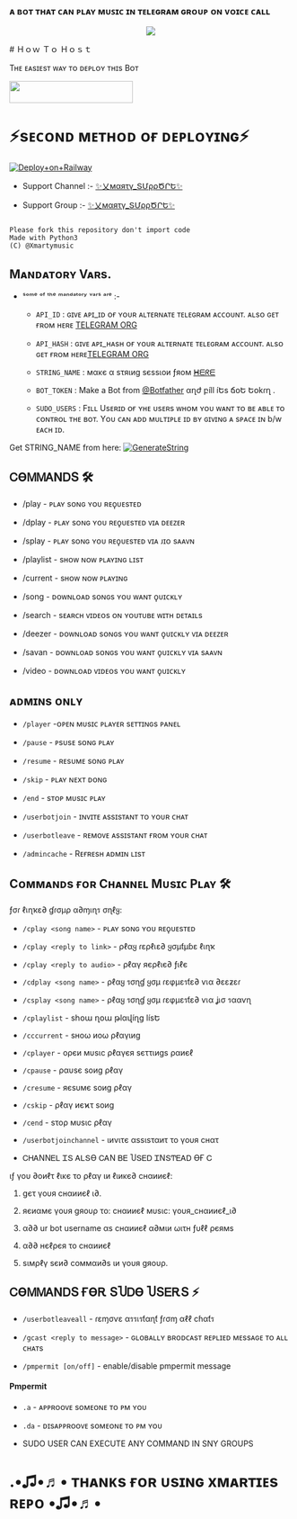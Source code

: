 
### ᴀ ʙᴏᴛ ᴛʜᴀᴛ ᴄᴀɴ ᴘʟᴀʏ ᴍᴜꜱɪᴄ ɪɴ ᴛᴇʟᴇɢʀᴀᴍ ɢʀᴏᴜᴘ ᴏɴ ᴠᴏɪᴄᴇ ᴄᴀʟʟ 

<p align="center">
  <img src="https://telegra.ph/file/3aa55e7efe0fabf05da4e.jpg">
</p>
# Ｈｏｗ Ｔｏ Ｈｏｓｔ

Tʜᴇ ᴇᴀsɪᴇsᴛ ᴡᴀʏ ᴛᴏ ᴅᴇᴘʟᴏʏ ᴛʜɪs Bᴏᴛ

<a href="https://heroku.com/deploy?template=https://github.com/S780821/XMARTY_MUSIC_2"> <img src="https://img.shields.io/badge/Deploy%20To%20Heroku-red?style=for-the-badge&logo=heroku" width="220" height="38.45"/></a>

# ⚡sᴇᴄᴏɴᴅ ᴍᴇᴛʜᴏᴅ ᴏғ ᴅᴇᴘʟᴏʏɪɴɢ⚡
  
[![Deploy+on+Railway](https://railway.app/button.svg)](https://railway.app/new/template?template=https://github.com/S780821/Xmarty_Music_2&envs=API_ID,API_HASH,BOT_TOKEN,DURATION_LIMIT,BOT_USERNAME,ASSISTANT_NAME,SESSION_NAME,SUDO_USER)
- Support Channel :- [✨乂мαяτγ_ՏՄρρԾՐԵ✨](https://t.me/Xmarty_Support )

- Support Group :- [✨乂мαяτγ_ՏՄρρԾՐԵ✨](https://t.me/Xmarty_Support )

```

Please fork this repository don't import code
Made with Python3
(C) @Xmartymusic

```
##
## Mᴀɴᴅᴀᴛᴏʀʏ Vᴀʀs.

- ˢᵒᵐᵉ ᵒᶠ ᵗʰᵉ ᵐᵃⁿᵈᵃᵗᵒʳʸ ᵛᵃʳˢ ᵃʳᵉ :-

   - `API_ID` :  ɢɪᴠᴇ ᴀᴘɪ_ɪᴅ ᴏғ ʏᴏᴜʀ ᴀʟᴛᴇʀɴᴀᴛᴇ ᴛᴇʟᴇɢʀᴀᴍ ᴀᴄᴄᴏᴜɴᴛ. ᴀʟsᴏ ɢᴇᴛ ғʀᴏᴍ ʜᴇʀᴇ [TELEGRAM ORG](https://my.telegram.org/auth)

   - `API_HASH` :  ɢɪᴠᴇ ᴀᴘɪ_ʜᴀsʜ ᴏғ ʏᴏᴜʀ ᴀʟᴛᴇʀɴᴀᴛᴇ ᴛᴇʟᴇɢʀᴀᴍ ᴀᴄᴄᴏᴜɴᴛ. ᴀʟsᴏ ɢᴇᴛ ғʀᴏᴍ ʜᴇʀᴇ[TELEGRAM ORG](https://my.telegram.org/auth)

   - `STRING_NAME` :  мακє α ѕτяιиg ѕєѕѕιοи ƒяοм [ᕼᗴᖇᗴ](https://replit.com/@S780821/PyrogramSession)

   - `BOT_TOKEN` :  Make a Bot from [@Botfather](https://t.me/botfather) αղժ բíll íԵs ճօԵ Եօkɾղ .

   - `SUDO_USERS` :  Fɪʟʟ Usᴇʀɪᴅ ᴏғ ʏʜᴇ ᴜsᴇʀs ᴡʜᴏᴍ ʏᴏᴜ ᴡᴀɴᴛ ᴛᴏ ʙᴇ ᴀʙʟᴇ ᴛᴏ ᴄᴏɴᴛʀᴏʟ ᴛʜᴇ ʙᴏᴛ. Yᴏᴜ ᴄᴀɴ ᴀᴅᴅ ᴍᴜʟᴛɪᴘʟᴇ ɪᴅ ʙʏ ɢɪᴠɪɴɢ ᴀ sᴘᴀᴄᴇ ɪɴ b/w ᴇᴀᴄʜ ɪᴅ.

Get STRING_NAME from here:  [![GenerateString](https://img.shields.io/badge/repl.it-generateString-yellowgreen)](https://replit.com/@S780821/PyrogramSession)

## ᏟϴᎷᎷᎪΝᎠՏ 🛠

- /play <song name> - ᴘʟᴀʏ sᴏɴɢ ʏᴏᴜ ʀᴇϙᴜᴇsᴛᴇᴅ 

- /dplay <song name>- ᴘʟᴀʏ sᴏɴɢ ʏᴏᴜ ʀᴇϙᴜᴇsᴛᴇᴅ ᴠɪᴀ ᴅᴇᴇᴢᴇʀ 

- /splay <song name> - ᴘʟᴀʏ sᴏɴɢ ʏᴏᴜ ʀᴇϙᴜᴇsᴛᴇᴅ ᴠɪᴀ ᴊɪᴏ sᴀᴀᴠɴ 

- /playlist - sʜᴏᴡ ɴᴏᴡ ᴘʟᴀʏɪɴɢ ʟɪsᴛ 

- /current - sʜᴏᴡ ɴᴏᴡ ᴘʟᴀʏɪɴɢ 

- /song <song name> - ᴅᴏᴡɴʟᴏᴀᴅ sᴏɴɢs ʏᴏᴜ ᴡᴀɴᴛ ϙᴜɪᴄᴋʟʏ 

- /search <query> - sᴇᴀʀᴄʜ ᴠɪᴅᴇᴏs ᴏɴ ʏᴏᴜᴛᴜʙᴇ ᴡɪᴛʜ ᴅᴇᴛᴀɪʟs 

- /deezer <song name> - ᴅᴏᴡɴʟᴏᴀᴅ sᴏɴɢs ʏᴏᴜ ᴡᴀɴᴛ ϙᴜɪᴄᴋʟʏ ᴠɪᴀ ᴅᴇᴇᴢᴇʀ 

- /savan <song name> - ᴅᴏᴡɴʟᴏᴀᴅ sᴏɴɢs ʏᴏᴜ ᴡᴀɴᴛ ϙᴜɪᴄᴋʟʏ ᴠɪᴀ sᴀᴀᴠɴ 

- /video <song name> - ᴅᴏᴡɴʟᴏᴀᴅ ᴠɪᴅᴇᴏs ʏᴏᴜ ᴡᴀɴᴛ ϙᴜɪᴄᴋʟʏ

## ᴀᴅᴍɪɴs ᴏɴʟʏ

- `/player` -ᴏᴘᴇɴ ᴍᴜsɪᴄ ᴘʟᴀʏᴇʀ sᴇᴛᴛɪɴɢs ᴘᴀɴᴇʟ

- `/pause` - ᴘsᴜsᴇ sᴏɴɢ ᴘʟᴀʏ

- `/resume` - ʀᴇsᴜᴍᴇ sᴏɴɢ ᴘʟᴀʏ

- `/skip` - ᴘʟᴀʏ ɴᴇxᴛ ᴅᴏɴɢ

- `/end` - sᴛᴏᴘ ᴍᴜsɪᴄ ᴘʟᴀʏ

- `/userbotjoin` - ɪɴᴠɪᴛᴇ ᴀssɪsᴛᴀɴᴛ ᴛᴏ ʏᴏᴜʀ ᴄʜᴀᴛ

- `/userbotleave` - ʀᴇᴍᴏᴠᴇ ᴀssɪsᴛᴀɴᴛ ғʀᴏᴍ ʏᴏᴜʀ ᴄʜᴀᴛ

- `/admincache` - Rᴇғʀᴇsʜ ᴀᴅᴍɪɴ ʟɪsᴛ

## Cᴏᴍᴍᴀɴᴅs ғᴏʀ Cʜᴀɴɴᴇʟ Mᴜsɪᴄ Pʟᴀʏ  🛠

ƒσɾ ℓเɳҡε∂ ɠɾσµρ α∂ɱเɳร σɳℓყ:

- `/cplay <song name>` - ᴘʟᴀʏ sᴏɴɢ ʏᴏᴜ ʀᴇϙᴜᴇsᴛᴇᴅ

- `/cplay <reply to link>` - ρℓαყ ɾερℓเε∂ ყσµƭµɓε ℓเɳҡ

- `/cplay <reply to audio>` - ρℓαγ яєρℓιє∂ ƒιℓє

- `/cdplay <song name>` - ρℓαყ รσɳɠ ყσµ ɾεφµεรƭε∂ ѵเα ∂εεƶεɾ

- `/csplay <song name>` - ρℓαყ รσɳɠ ყσµ ɾεφµεรƭε∂ ѵเα ʝเσ รααѵɳ

- `/cplaylist` - sհօա ղօա թlαվíղց lísԵ

- `/cccurrent` - ѕнοω иοω ρℓαγιиg

- `/cplayer` - ορєи мυѕιϲ ρℓαγєя ѕєττιиgѕ ραиєℓ

- `/cpause` - ραυѕє ѕοиg ρℓαγ

- `/cresume` - яєѕυмє ѕοиg ρℓαγ

- `/cskip` - ρℓαγ иєϰτ ѕοиg

- `/cend` - ѕτορ мυѕιϲ ρℓαγ

- `/userbotjoinchannel` - ιиνιτє αѕѕιѕταиτ το γουя ϲнατ

* ᏟᎻᎪΝΝᎬᏞ ᏆՏ ᎪᏞՏϴ ᏟᎪΝ ᏴᎬ ႮՏᎬᎠ ᏆΝՏͲᎬᎪᎠ ϴҒ Ꮯ

ιƒ γου ∂οиℓτ ℓικє το ρℓαγ ιи ℓιиκє∂ ϲнαииєℓ:

 1. gєτ γουя ϲнαииєℓ ι∂.

 2. яєиαмє γουя gяουρ το: ϲнαииєℓ мυѕιϲ: γουя_ϲнαииєℓ_ι∂

 3. α∂∂ ur bot username αѕ ϲнαииєℓ α∂мιи ωιτн ƒυℓℓ ρєямѕ

 4. α∂∂ нєℓρєя το ϲнαииєℓ

 5. ѕιмρℓγ ѕєи∂ ϲοммαи∂ѕ ιи γουя gяουρ.

## ᏟϴᎷᎷᎪΝᎠՏ ҒϴᎡ ՏႮᎠϴ ႮՏᎬᎡՏ ⚡

- `/userbotleaveall` - ɾεɱσѵε αรรเรƭαɳƭ ƒɾσɱ αℓℓ cɦαƭร

- `/gcast <reply to message>` - ɢʟᴏʙᴀʟʟʏ ʙʀᴏᴅᴄᴀsᴛ ʀᴇᴘʟɪᴇᴅ ᴍᴇssᴀɢᴇ ᴛᴏ ᴀʟʟ ᴄʜᴀᴛs

- `/pmpermit [on/off]` - enable/disable pmpermit message

#### Pmpermit

- `.a` - ᴀᴘᴘʀᴏᴏᴠᴇ sᴏᴍᴇᴏɴᴇ ᴛᴏ ᴘᴍ ʏᴏᴜ

- `.da` - ᴅɪsᴀᴘᴘʀᴏᴏᴠᴇ sᴏᴍᴇᴏɴᴇ ᴛᴏ ᴘᴍ ʏᴏᴜ

+ SUDO USER CAN EXECUTE ANY COMMAND IN SNY GROUPS
# .•♫•♬• ᴛʜᴀɴᴋs ғᴏʀ ᴜsɪɴɢ xᴍᴀʀᴛɪᴇs ʀᴇᴘᴏ •♫•♬•
